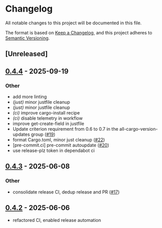 # Changelog

All notable changes to this project will be documented in this file.

The format is based on [Keep a Changelog](https://keepachangelog.com/en/1.0.0/),
and this project adheres to [Semantic Versioning](https://semver.org/spec/v2.0.0.html).

## [Unreleased]

## [0.4.4](https://github.com/nyurik/dup-indexer/compare/v0.4.3...v0.4.4) - 2025-09-19

### Other

- add more linting
- *(just)* minor justfile cleanup
- *(just)* minor justfile cleanup
- *(ci)* improve cargo-install recipe
- *(ci)* disable telemetry in workflow
- improve get-create-field in justfile
- Update criterion requirement from 0.6 to 0.7 in the all-cargo-version-updates group ([#19](https://github.com/nyurik/dup-indexer/pull/19))
- format Cargo.toml, minor just cleanup ([#22](https://github.com/nyurik/dup-indexer/pull/22))
- [pre-commit.ci] pre-commit autoupdate ([#20](https://github.com/nyurik/dup-indexer/pull/20))
- use release-plz token in dependabot ci

## [0.4.3](https://github.com/nyurik/dup-indexer/compare/v0.4.2...v0.4.3) - 2025-06-08

### Other

- consolidate release CI, dedup release and PR ([#17](https://github.com/nyurik/dup-indexer/pull/17))

## [0.4.2](https://github.com/nyurik/dup-indexer/compare/v0.4.1...v0.4.2) - 2025-06-06

- refactored CI, enabled release automation
